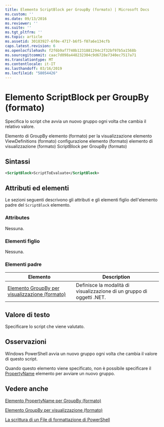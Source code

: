 ```yaml
---
title: Elemento ScriptBlock per GroupBy (formato) | Microsoft Docs
ms.custom: ''
ms.date: 09/13/2016
ms.reviewer: ''
ms.suite: ''
ms.tgt_pltfrm: ''
ms.topic: article
ms.assetid: 30183927-6f0e-4717-b6f5-f07a6e134cfb
caps.latest.revision: 6
ms.openlocfilehash: f2f6b9af7740b1231881294c2f32bf97b5a1568b
ms.sourcegitcommit: caac7d098a448232304c9d6728e7340ec7517a71
ms.translationtype: MT
ms.contentlocale: it-IT
ms.lasthandoff: 03/16/2019
ms.locfileid: "58054426"
---
```

# <a name="scriptblock-element-for-groupby-format"></a>Elemento ScriptBlock per GroupBy (formato)

Specifica lo script che avvia un nuovo gruppo ogni volta che cambia il relativo valore.

Elemento di GroupBy elemento (formato) per la visualizzazione elemento ViewDefinitions (formato) configurazione elemento (formato) elemento di visualizzazione (formato) ScriptBlock per GroupBy (formato)

## <a name="syntax"></a>Sintassi

```xml
<ScriptBlock>ScriptToEvaluate</ScriptBlock>
```

## <a name="attributes-and-elements"></a>Attributi ed elementi

Le sezioni seguenti descrivono gli attributi e gli elementi figlio dell'elemento padre del `ScriptBlock` elemento.

### <a name="attributes"></a>Attributes

Nessuna.

### <a name="child-elements"></a>Elementi figlio

Nessuna.

### <a name="parent-elements"></a>Elementi padre

|Elemento|Description|
|-------------|-----------------|
|[Elemento GroupBy per visualizzazione (formato)](./groupby-element-for-view-format.md)|Definisce la modalità di visualizzazione di un gruppo di oggetti .NET.|

## <a name="text-value"></a>Valore di testo

Specificare lo script che viene valutato.

## <a name="remarks"></a>Osservazioni

Windows PowerShell avvia un nuovo gruppo ogni volta che cambia il valore di questo script.

Quando questo elemento viene specificato, non è possibile specificare il [PropertyName](http://msdn.microsoft.com/en-us/396dede0-039a-4a87-a5ef-3ecabb729676) elemento per avviare un nuovo gruppo.

## <a name="see-also"></a>Vedere anche

[Elemento PropertyName per GroupBy (formato)](./propertyname-element-for-groupby-format.md)

[Elemento GroupBy per visualizzazione (formato)](./groupby-element-for-view-format.md)

[La scrittura di un File di formattazione di PowerShell](./writing-a-powershell-formatting-file.md)
